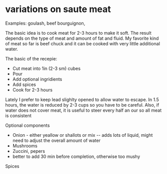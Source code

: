 
# variations on saute meat
Examples: goulash, beef bourguignon,

The basic idea is to cook meat for 2-3 hours to make it soft. The result depends on the type of meat and amount of fat and fluid. My favorite kind of meat so far is beef chuck and it can be cooked with very little additional water.

The basic of the recepie:
- Cut meat into 1in (2-3 sm) cubes
- Pour 
- Add optional ingridients
- Add spices
- Cook for 2-3 hours

Lately I prefer to keep lead slighlty opened to allow water to escape. In 1.5 hours, the water is reduced by 2-3 cups so you have to be careful. Also, if water does not cover meat, it is useful to steer every half an our so all meat is consistent

Optional components
- Onion - either yeallow or shallots or mix
-- adds lots of liquid, might need to adjust the overall amount of water
- Mushrooms
- Zuccini, pepers
- better to add 30 min before completion, otherwise too mushy

Spices


